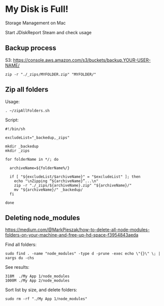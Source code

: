 # My Disk is Full!

Storage Management on Mac

Start JDiskReport
Steam and check usage


## Backup process

S3: https://console.aws.amazon.com/s3/buckets/backup.YOUR-USER-NAME/

    zip -r "./_zips/MYFOLDER.zip" "MYFOLDER/"

## Zip all folders

Usage:

	. ~/zipAllFolders.sh

Script:

    #!/bin/sh

    excludeList="_backedup,_zips"

    mkdir _backedup
    mkdir _zips

    for folderName in */; do

      archiveName=${folderName%/}

      if [ "${excludeList/$archiveName}" = "$excludeList" ]; then
        echo "\nZipping “${archiveName}”...\n"
        zip -r "./_zips/${archiveName}.zip" "${archiveName}/"
        mv "${archiveName}/" _backedup/
      fi

    done


## Deleting node_modules

https://medium.com/@MarkPieszak/how-to-delete-all-node-modules-folders-on-your-machine-and-free-up-hd-space-f3954843aeda

Find all folders:

    sudo find . -name "node_modules" -type d -prune -exec echo \"{}\" \; | xargs du -chs

See results:

    318M  ./My App 1/node_modules
    1000M ./My App 2/node_modules

Sort list by size, and delete folders:

    sudo rm -rf "./My App 1/node_modules"
